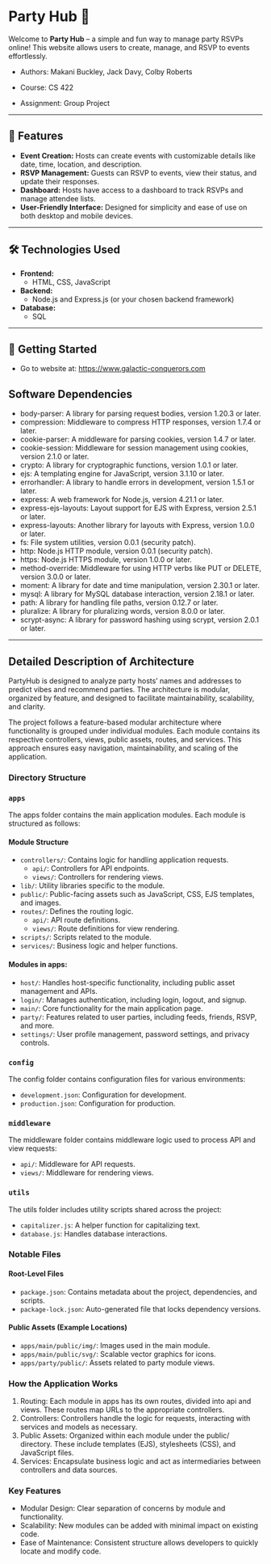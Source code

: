 # Party Hub 🎉

Welcome to **Party Hub** – a simple and fun way to manage party RSVPs online! This website allows users to create, manage, and RSVP to events effortlessly.

- Authors: Makani Buckley, Jack Davy, Colby Roberts

- Course: CS 422
- Assignment: Group Project
---

## 🌟 Features
- **Event Creation:** Hosts can create events with customizable details like date, time, location, and description.
- **RSVP Management:** Guests can RSVP to events, view their status, and update their responses.
- **Dashboard:** Hosts have access to a dashboard to track RSVPs and manage attendee lists.
- **User-Friendly Interface:** Designed for simplicity and ease of use on both desktop and mobile devices.

---

## 🛠️ Technologies Used
- **Frontend:**
  - HTML, CSS, JavaScript
- **Backend:**
  - Node.js and Express.js (or your chosen backend framework)
- **Database:**
  - SQL

---

## 🚀 Getting Started

- Go to website at: https://www.galactic-conquerors.com

## Software Dependencies
- body-parser: A library for parsing request bodies, version 1.20.3 or later.
- compression: Middleware to compress HTTP responses, version 1.7.4 or later.
- cookie-parser: A middleware for parsing cookies, version 1.4.7 or later.
- cookie-session: Middleware for session management using cookies, version 2.1.0 or later.
- crypto: A library for cryptographic functions, version 1.0.1 or later.
- ejs: A templating engine for JavaScript, version 3.1.10 or later.
- errorhandler: A library to handle errors in development, version 1.5.1 or later.
- express: A web framework for Node.js, version 4.21.1 or later.
- express-ejs-layouts: Layout support for EJS with Express, version 2.5.1 or later.
- express-layouts: Another library for layouts with Express, version 1.0.0 or later.
- fs: File system utilities, version 0.0.1 (security patch).
- http: Node.js HTTP module, version 0.0.1 (security patch).
- https: Node.js HTTPS module, version 1.0.0 or later.
- method-override: Middleware for using HTTP verbs like PUT or DELETE, version 3.0.0 or later.
- moment: A library for date and time manipulation, version 2.30.1 or later.
- mysql: A library for MySQL database interaction, version 2.18.1 or later.
- path: A library for handling file paths, version 0.12.7 or later.
- pluralize: A library for pluralizing words, version 8.0.0 or later.
- scrypt-async: A library for password hashing using scrypt, version 2.0.1 or later.

---

## Detailed Description of Architecture

PartyHub is designed to analyze party hosts’ names and addresses to predict vibes and recommend parties. The architecture is modular, organized by feature, and designed to facilitate maintainability, scalability, and clarity.

The project follows a feature-based modular architecture where functionality is grouped under individual modules. Each module contains its respective controllers, views, public assets, routes, and services. This approach ensures easy navigation, maintainability, and scaling of the application.

### Directory Structure
### `apps`
The apps folder contains the main application modules. Each module is structured as follows:

#### Module Structure
* `controllers/`: Contains logic for handling application requests.
  * `api/`: Controllers for API endpoints.
  * `views/`: Controllers for rendering views.
* `lib/`: Utility libraries specific to the module.
* `public/`: Public-facing assets such as JavaScript, CSS, EJS templates, and images.
* `routes/`: Defines the routing logic.
  * `api/`: API route definitions.
  * `views/`: Route definitions for view rendering.
* `scripts/`: Scripts related to the module.
* `services/`: Business logic and helper functions.

#### Modules in apps:
* `host/`: Handles host-specific functionality, including public asset management and APIs.
* `login/`: Manages authentication, including login, logout, and signup.
* `main/`: Core functionality for the main application page.
* `party/`: Features related to user parties, including feeds, friends, RSVP, and more.
* `settings/`: User profile management, password settings, and privacy controls.

### `config`
The config folder contains configuration files for various environments:

* `development.json`: Configuration for development.
* `production.json`: Configuration for production.

### `middleware`
The middleware folder contains middleware logic used to process API and view requests:

* `api/`: Middleware for API requests.
* `views/`: Middleware for rendering views.

### `utils`
The utils folder includes utility scripts shared across the project:

* `capitalizer.js`: A helper function for capitalizing text.
* `database.js`: Handles database interactions.

### Notable Files

#### Root-Level Files
* `package.json`: Contains metadata about the project, dependencies, and scripts.
* `package-lock.json`: Auto-generated file that locks dependency versions.

#### Public Assets (Example Locations)
* `apps/main/public/img/`: Images used in the main module.
* `apps/main/public/svg/`: Scalable vector graphics for icons.
* `apps/party/public/`: Assets related to party module views.

### How the Application Works
1. Routing: Each module in apps has its own routes, divided into api and views. These routes map URLs to the appropriate controllers.
2. Controllers: Controllers handle the logic for requests, interacting with services and models as necessary.
3. Public Assets: Organized within each module under the public/ directory. These include templates (EJS), stylesheets (CSS), and JavaScript files.
4. Services: Encapsulate business logic and act as intermediaries between controllers and data sources.

### Key Features
* Modular Design: Clear separation of concerns by module and functionality.
* Scalability: New modules can be added with minimal impact on existing code.
* Ease of Maintenance: Consistent structure allows developers to quickly locate and modify code.
